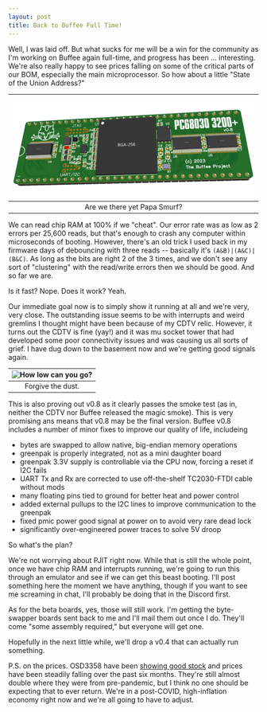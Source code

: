 ```yaml
---
layout: post
title: Back to Buffee Full Time!
---
```


Well, I was laid off. But what sucks for me will be a win for the community as I'm working on Buffee again full-time, and progress has been ... interesting. We're also really happy to see prices falling on some of the critical parts of our BOM, especially the main microprocessor. So how about a little "State of the Union Address?"

|![How low can you go?](https://raw.githubusercontent.com/lostcatproductions/lostcatproductions.github.io/master/images/Buffee_v0.8_render.png)|
| :-: |
|Are we there yet Papa Smurf?|

We can read chip RAM at 100% if we "cheat". Our error rate was as low as 2 errors per 25,600 reads, but that's enough to crash any computer within microseconds of booting. However, there's an old trick I used back in my firmware days of debouncing with three reads -- basically it's `(A&B)|(A&C)|(B&C)`. As long as the bits are right 2 of the 3 times, and we don't see any sort of "clustering" with the read/write errors then we should be good. And so far we are.

Is it fast? Nope. Does it work? Yeah.

Our immediate goal now is to simply show it running at all and we're very, very close. The outstanding issue seems to be with interrupts and weird gremlins I thought might have been because of my CDTV relic. However, it turns out the CDTV is fine (yay!) and it was mu socket tower that had developed some poor connectivity issues and was causing us all sorts of grief. I have dug down to the basement now and we're getting good signals again.

|![How low can you go?](https://raw.githubusercontent.com/lostcatproductions/lostcatproductions.github.io/master/images/Buffee_v0.8.png)|
| :-: |
|Forgive the dust.|

This is also proving out v0.8 as it clearly passes the smoke test (as in, neither the CDTV nor Buffee released the magic smoke). This is very promising ans means that v0.8 may be the final version. Buffee v0.8 includes a number of minor fixes to improve our quality of life, includeing

- bytes are swapped to allow native, big-endian memory operations
- greenpak is properly integrated, not as a mini daughter board
- greenpak 3.3V supply is controllable via the CPU now, forcing a reset if I2C fails
- UART Tx and Rx are corrected to use off-the-shelf TC2030-FTDI cable without mods
- many floating pins tied to ground for better heat and power control
- added external pullups to the I2C lines to improve communication to the greenpak
- fixed pmic power good signal at power on to avoid very rare dead lock
- significantly over-engineered power traces to solve 5V droop

So what's the plan?

We're not worrying about PJIT right now. While that is still the whole point, once we have chip RAM and interrupts running, we're going to run this through an emulator and see if we can get this beast booting. I'll post something here the moment we have anything, though if you want to see me screaming in chat, I'll probably be doing that in the Discord first.

As for the beta boards, yes, those will still work. I'm getting the byte-swapper boards sent back to me and I'll mail them out once I do. They'll come "some assembly required," but everyone will get one.

Hopefully in the next little while, we'll drop a v0.4 that can actually run something.

P.S. on the prices. OSD3358 have been [showing good stock](https://octopart.com/osd3358-512m-bsm-octavo+systems-86815982?r=sp) and prices have been steadily falling over the past six months. They're still almost double where they were from pre-pandemic, but I think no one should be expecting that to ever return. We're in a post-COVID, high-inflation economy right now and we're all going to have to adjust.

